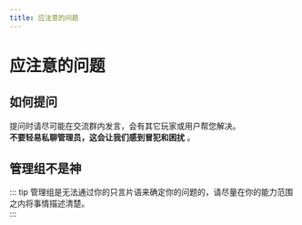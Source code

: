 ```yaml
---
title: 应注意的问题
---
```

# 应注意的问题


## 如何提问
提问时请尽可能在交流群内发言，会有其它玩家或用户帮您解决。  
**不要轻易私聊管理员，这会让我们感到冒犯和困扰** 。

## 管理组不是神

::: tip
管理组是无法通过你的只言片语来确定你的问题的，请尽量在你的能力范围之内将事情描述清楚。    
:::
